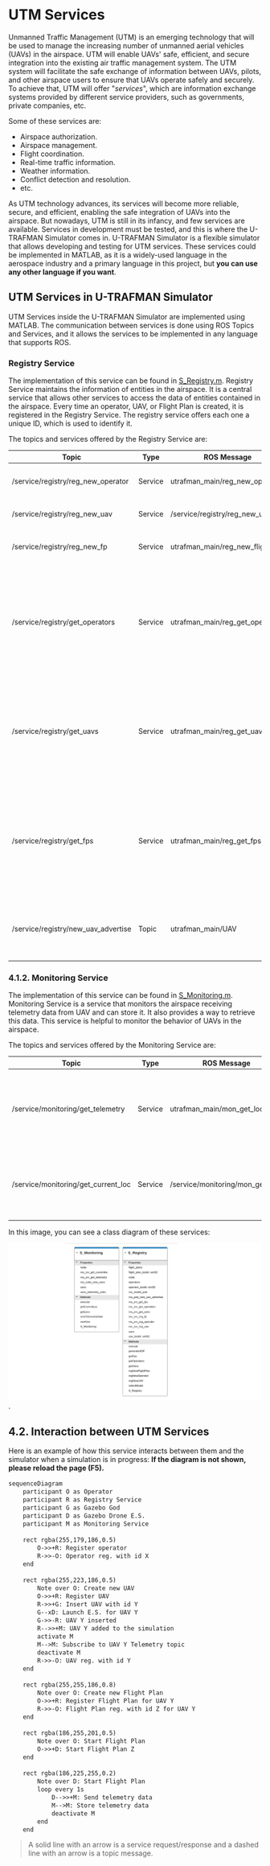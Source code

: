 # UTM Services
Unmanned Traffic Management (UTM) is an emerging technology that will be used to manage the increasing number of unmanned aerial vehicles (UAVs) in the airspace. UTM will enable UAVs' safe, efficient, and secure integration into the existing air traffic management system. The UTM system will facilitate the safe exchange of information between UAVs, pilots, and other airspace users to ensure that UAVs operate safely and securely. To achieve that, UTM will offer "_services_", which are information exchange systems provided by different service providers, such as governments, private companies, etc. 

Some of these services are:
- Airspace authorization.
- Airspace management.
- Flight coordination.
- Real-time traffic information.
- Weather information.
- Conflict detection and resolution.
- etc.

As UTM technology advances, its services will become more reliable, secure, and efficient, enabling the safe integration of UAVs into the airspace. But nowadays, UTM is still in its infancy, and few services are available. Services in development must be tested, and this is where the U-TRAFMAN Simulator comes in. U-TRAFMAN Simulator is a flexible simulator that allows developing and testing for UTM services. These services could be implemented in MATLAB, as it is a widely-used language in the aerospace industry and a primary language in this project, but **you can use any other language if you want**.
<!-- In this 1.0 version, U-TRAFMAN does not offers any UTM service. It just offer a way to implement them. However, in the next versions, some UTM services will be implemented.  -->

## UTM Services in U-TRAFMAN Simulator
UTM Services inside the U-TRAFMAN Simulator are implemented using MATLAB. The communication between services is done using ROS Topics and Services, and it allows the services to be implemented in any language that supports ROS.

### Registry Service
The implementation of this service can be found in [S_Registry.m](https://github.com/I3A-NavSys/utrafman_sim/blob/main/src/matlab/classes/S_Registry.m). Registry Service maintains the information of entities in the airspace. It is a central service that allows other services to access the data of entities contained in the airspace. Every time an operator, UAV, or Flight Plan is created, it is registered in the Registry Service. The registry service offers each one a unique ID, which is used to identify it.

The topics and services offered by the Registry Service are:

<table>
    <thead>
        <tr>
            <th>Topic</th>
            <th>Type</th>
            <th>ROS Message</th>
            <th>Description</th>
        </tr>
    </thead>
    <tr>
        <td>/service/registry/reg_new_operator</td>
        <td>Service</td>
        <td>utrafman_main/reg_new_operator</td>
        <td>Used to register a new operator</td>
    </tr>
    <tr>
        <td>/service/registry/reg_new_uav</td>
        <td>Service</td>
        <td>/service/registry/reg_new_uav</td>
        <td>Used to register a new UAV</td>
    </tr>
    <tr>
        <td>/service/registry/reg_new_fp</td>
        <td>Service</td>
        <td>utrafman_main/reg_new_flightplan</td>
        <td>Used to register a new FlightPlan</td>
    </tr>
    <tr>
        <td>/service/registry/get_operators</td>
        <td>Service</td>
        <td>utrafman_main/reg_get_operators</td>
        <td>Used to get a list of operators. If an operatorId is specified, the requested only retrieves information about this operator</td>
    </tr>
    <tr>
        <td>/service/registry/get_uavs</td>
        <td>Service</td>
        <td>utrafman_main/reg_get_uavs</td>
        <td>Used to get a list of UAVs. If an uavId is specified, the requested only retrieves information about this UAV</td>
    </tr>
    <tr>
        <td>/service/registry/get_fps</td>
        <td>Service</td>
        <td>utrafman_main/reg_get_fps</td>
        <td>Used to get a list of Flight Plans. If an fpId is specified, the requested only retrieves information about this Flight Plan</td>
    </tr>
    <tr>
        <td>/service/registry/new_uav_advertise</td>
        <td>Topic</td>
        <td>utrafman_main/UAV</td>
        <td>A new message is published when a new UAV is signed in the registry</td>
    </tr>
</table>

### 4.1.2. Monitoring Service
The implementation of this service can be found in [S_Monitoring.m](https://github.com/I3A-NavSys/utrafman_sim/blob/main/src/matlab/classes/S_Monitoring.m). Monitoring Service is a service that monitors the airspace receiving telemetry data from UAV and can store it. It also provides a way to retrieve this data. This service is helpful to monitor the behavior of UAVs in the airspace.

The topics and services offered by the Monitoring Service are:
<table>
    <thead>
        <tr>
            <th>Topic</th>
            <th>Type</th>
            <th>ROS Message</th>
            <th>Description</th>
        </tr>
    </thead>
    <tr>
        <td>/service/monitoring/get_telemetry</td>
        <td>Service</td>
        <td>utrafman_main/mon_get_locs</td>
        <td>Used to get the telemetry data of a UAV. An uavId is mandatory to be specified.</td>
    </tr>
    <tr>
        <td>/service/monitoring/get_current_loc</td>
        <td>Service</td>
        <td>/service/monitoring/mon_get_locs</td>
        <td>Used to get the current location of a UAV. An uavid is mandatory to be specified.</td>
    </tr>
</table>

In this image, you can see a class diagram of these services:

![Class diagram](./diagrams/services-diagram.png 'Services class diagram  ').

## 4.2. Interaction between UTM Services
Here is an example of how this service interacts between them and the simulator when a simulation is in progress:
**If the diagram is not shown, please reload the page (F5).**

```mermaid
sequenceDiagram
    participant O as Operator
    participant R as Registry Service
    participant G as Gazebo God
    participant D as Gazebo Drone E.S.
    participant M as Monitoring Service

    rect rgba(255,179,186,0.5)
        O->>+R: Register operator
        R->>-O: Operator reg. with id X
    end

    rect rgba(255,223,186,0.5)
        Note over O: Create new UAV
        O->>+R: Register UAV
        R->>+G: Insert UAV with id Y
        G--xD: Launch E.S. for UAV Y
        G->>-R: UAV Y inserted
        R-->>+M: UAV Y added to the simulation
        activate M
        M-->M: Subscribe to UAV Y Telemetry topic
        deactivate M
        R->>-O: UAV reg. with id Y
    end

    rect rgba(255,255,186,0.8)
        Note over O: Create new Flight Plan
        O->>+R: Register Flight Plan for UAV Y
        R->>-O: Flight Plan reg. with id Z for UAV Y
    end

    rect rgba(186,255,201,0.5)
        Note over O: Start Flight Plan
        O->>+D: Start Flight Plan Z
    end

    rect rgba(186,225,255,0.2)
        Note over D: Start Flight Plan
        loop every 1s
            D-->>+M: Send telemetry data
            M-->M: Store telemetry data
            deactivate M
        end
    end
```
> A solid line with an arrow is a service request/response and a dashed line with an arrow is a topic message.